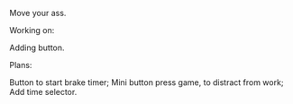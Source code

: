 Move your ass.

Working on:

Adding button.

Plans:

Button to start brake timer;
Mini button press game, to distract from work;
Add time selector.
